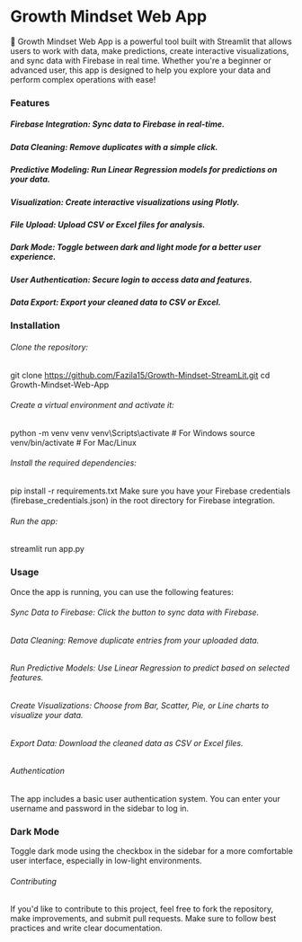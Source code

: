 # Growth Mindset Web App
🧠 Growth Mindset Web App is a powerful tool built with Streamlit that allows users to work with data, make predictions, create interactive visualizations, and sync data with Firebase in real time. Whether you're a beginner or advanced user, this app is designed to help you explore your data and perform complex operations with ease!

### Features
##### Firebase Integration: Sync data to Firebase in real-time.
##### Data Cleaning: Remove duplicates with a simple click.
##### Predictive Modeling: Run Linear Regression models for predictions on your data.
##### Visualization: Create interactive visualizations using Plotly.
##### File Upload: Upload CSV or Excel files for analysis.
##### Dark Mode: Toggle between dark and light mode for a better user experience.
##### User Authentication: Secure login to access data and features.
##### Data Export: Export your cleaned data to CSV or Excel.


### Installation
###### Clone the repository:
git clone https://github.com/Fazila15/Growth-Mindset-StreamLit.git
cd Growth-Mindset-Web-App

###### Create a virtual environment and activate it:
python -m venv venv
venv\Scripts\activate  # For Windows
source venv/bin/activate  # For Mac/Linux

###### Install the required dependencies:
pip install -r requirements.txt
Make sure you have your Firebase credentials (firebase_credentials.json) in the root directory for Firebase integration.

###### Run the app:
streamlit run app.py


### Usage
Once the app is running, you can use the following features:

###### Sync Data to Firebase: Click the button to sync data with Firebase.
###### Data Cleaning: Remove duplicate entries from your uploaded data.
###### Run Predictive Models: Use Linear Regression to predict based on selected features.
###### Create Visualizations: Choose from Bar, Scatter, Pie, or Line charts to visualize your data.
###### Export Data: Download the cleaned data as CSV or Excel files.
###### Authentication

The app includes a basic user authentication system. You can enter your username and password in the sidebar to log in.

 ### Dark Mode
Toggle dark mode using the checkbox in the sidebar for a more comfortable user interface, especially in low-light environments.

###### Contributing
If you'd like to contribute to this project, feel free to fork the repository, make improvements, and submit pull requests. Make sure to follow best practices and write clear documentation.